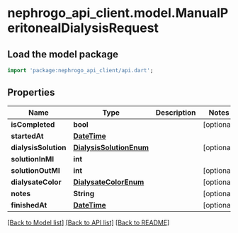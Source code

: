 # nephrogo_api_client.model.ManualPeritonealDialysisRequest

## Load the model package
```dart
import 'package:nephrogo_api_client/api.dart';
```

## Properties
Name | Type | Description | Notes
------------ | ------------- | ------------- | -------------
**isCompleted** | **bool** |  | [optional] 
**startedAt** | [**DateTime**](DateTime.md) |  | 
**dialysisSolution** | [**DialysisSolutionEnum**](DialysisSolutionEnum.md) |  | [optional] 
**solutionInMl** | **int** |  | 
**solutionOutMl** | **int** |  | [optional] 
**dialysateColor** | [**DialysateColorEnum**](DialysateColorEnum.md) |  | [optional] 
**notes** | **String** |  | [optional] 
**finishedAt** | [**DateTime**](DateTime.md) |  | [optional] 

[[Back to Model list]](../README.md#documentation-for-models) [[Back to API list]](../README.md#documentation-for-api-endpoints) [[Back to README]](../README.md)


